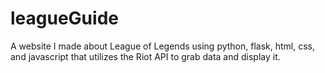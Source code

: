 # leagueGuide
A website I made about League of Legends using python, flask, html, css, and javascript that utilizes the Riot API to grab data and display it.
